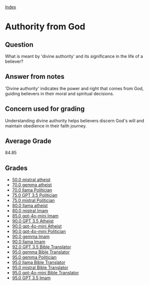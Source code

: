 
[Index](../index.md)
# Authority from God
## Question
What is meant by 'divine authority' and its significance in the life of a believer?

## Answer from notes
'Divine authority' indicates the power and right that comes from God, guiding believers in their moral and spiritual decisions.

## Concern used for grading
Understanding divine authority helps believers discern God's will and maintain obedience in their faith journey.

## Average Grade
84.85

## Grades
 * [50.0 mistral atheist](../answers/mistral_atheist/Authority_from_God.md)
 * [70.0 gemma atheist](../answers/gemma_atheist/Authority_from_God.md)
 * [70.0 llama Politician](../answers/llama_Politician/Authority_from_God.md)
 * [75.0 GPT 3.5 Politician](../answers/GPT_3.5_Politician/Authority_from_God.md)
 * [75.0 mistral Politician](../answers/mistral_Politician/Authority_from_God.md)
 * [80.0 llama atheist](../answers/llama_atheist/Authority_from_God.md)
 * [80.0 mistral Imam](../answers/mistral_Imam/Authority_from_God.md)
 * [85.0 gpt-4o-mini Imam](../answers/gpt-4o-mini_Imam/Authority_from_God.md)
 * [90.0 GPT 3.5 Atheist](../answers/GPT_3.5_Atheist/Authority_from_God.md)
 * [90.0 gpt-4o-mini Atheist](../answers/gpt-4o-mini_Atheist/Authority_from_God.md)
 * [90.0 gpt-4o-mini Politician](../answers/gpt-4o-mini_Politician/Authority_from_God.md)
 * [90.0 gemma Imam](../answers/gemma_Imam/Authority_from_God.md)
 * [90.0 llama Imam](../answers/llama_Imam/Authority_from_God.md)
 * [92.0 GPT 3.5 Bible Translator](../answers/GPT_3.5_Bible_Translator/Authority_from_God.md)
 * [95.0 gemma Bible Translator](../answers/gemma_Bible_Translator/Authority_from_God.md)
 * [95.0 gemma Politician](../answers/gemma_Politician/Authority_from_God.md)
 * [95.0 llama Bible Translator](../answers/llama_Bible_Translator/Authority_from_God.md)
 * [95.0 mistral Bible Translator](../answers/mistral_Bible_Translator/Authority_from_God.md)
 * [95.0 gpt-4o-mini Bible Translator](../answers/gpt-4o-mini_Bible_Translator/Authority_from_God.md)
 * [95.0 GPT 3.5 Imam](../answers/GPT_3.5_Imam/Authority_from_God.md)
